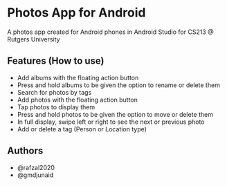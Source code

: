 
# Photos App for Android

A photos app created for Android phones in Android Studio for CS213 @ Rutgers University




## Features (How to use)

- Add albums with the floating action button
- Press and hold albums to be given the option to rename or delete them
- Search for photos by tags
- Add photos with the floating action button
- Tap photos to display them
- Press and hold photos to be given the option to move or delete them
- In full display, swipe left or right to see the next or previous photo
- Add or delete a tag (Person or Location type)

## Authors
- @rafzal2020
- @gmdjunaid
